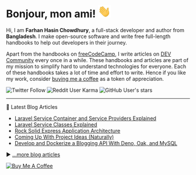 # Bonjour, mon ami! <img src="./assets/wave.gif" width="35px">

Hi, I am **Farhan Hasin Chowdhury**, a full-stack developer and author from **Bangladesh**. I make open-source software and write free full-length handbooks to help out developers in their journey.

Apart from the handbooks on [freeCodeCamp](https://www.freecodecamp.org/news/author/farhanhasin/), I write articles on [DEV Community](https://dev.to/fhsinchy/) every once in a while. These handbooks and articles are part of my mission to simplify hard to understand technologies for everyone. Each of these handbooks takes a lot of time and effort to write. Hence if you like my work, consider [buying me a coffee](https://www.buymeacoffee.com/farhanhasin) as a token of appreciation.

![Twitter Follow](https://img.shields.io/twitter/follow/frhnhsin?label=my%20tiny%20twitter%20circle&style=for-the-badge) ![Reddit User Karma](https://img.shields.io/reddit/user-karma/combined/fhsinchy?label=i%27ve%20got%20some%20reddit%20karma&style=for-the-badge) ![GitHub User's stars](https://img.shields.io/github/stars/fhsinchy?label=star%20gazers&style=for-the-badge)

---

📘 Latest Blog Articles

<!-- BLOG-POST-LIST:START -->
- [Laravel Service Container and Service Providers Explained](https://dev.to/fhsinchy/laravel-service-container-and-service-providers-explained-5a1)
- [Laravel Service Classes Explained](https://dev.to/fhsinchy/laravel-service-classes-explained-3m7p)
- [Rock Solid Express Application Architecture](https://dev.to/fhsinchy/rock-solid-express-application-architecture-4m6j)
- [Coming Up With Project Ideas (Naturally)](https://dev.to/fhsinchy/coming-up-with-project-ideas-naturally-49b0)
- [Develop and Dockerize a Blogging API With Deno, Oak, and MySQL](https://dev.to/fhsinchy/develop-and-dockerize-a-blogging-api-with-deno-oak-and-mysql-170e)
<!-- BLOG-POST-LIST:END -->

▶ [...more blog articles](https://dev.to/fhsinchy/)

<a href="https://www.buymeacoffee.com/farhanhasin" target="_blank"><img src="https://cdn.buymeacoffee.com/buttons/default-orange.png" alt="Buy Me A Coffee" height="50" width="auto"></a>
